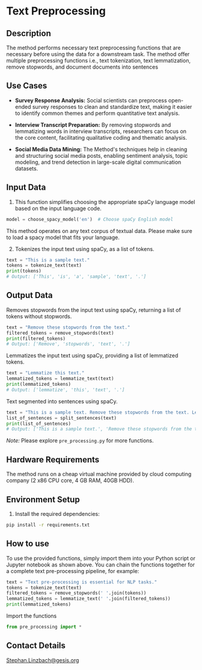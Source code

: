 # Text Preprocessing

## Description
The method performs necessary text preprocessing functions that are necessary before using the data for a downstream task. The method offer multiple preprocessing functions i.e., text tokenization, text lemmatization, remove stopwords, and document documents into sentences 

## Use Cases

- **Survey Response Analysis:** Social scientists can preprocess open-ended survey responses to clean and standardize text, making it easier to identify common themes and perform quantitative text analysis.

- **Interview Transcript Preparation:** By removing stopwords and lemmatizing words in interview transcripts, researchers can focus on the core content, facilitating qualitative coding and thematic analysis.

- **Social Media Data Mining:** The Method's techniques help in cleaning and structuring social media posts, enabling sentiment analysis, topic modeling, and trend detection in large-scale digital communication datasets.

## Input Data

1. This function simplifies choosing the appropriate spaCy language model based on the input language code.

```python
model = choose_spacy_model('en')  # Choose spaCy English model
```

This method operates on any text corpus of textual data. Please make sure to load a spacy model that fits your language.

2. Tokenizes the input text using spaCy, as a list of tokens.

```python
text = "This is a sample text."
tokens = tokenize_text(text)
print(tokens)
# Output: ['This', 'is', 'a', 'sample', 'text', '.']
```
## Output Data
Removes stopwords from the input text using spaCy, returning a list of tokens without stopwords.

```python
text = "Remove these stopwords from the text."
filtered_tokens = remove_stopwords(text)
print(filtered_tokens)
# Output: ['Remove', 'stopwords', 'text', '.']
```

Lemmatizes the input text using spaCy, providing a list of lemmatized tokens.

```python
text = "Lemmatize this text."
lemmatized_tokens = lemmatize_text(text)
print(lemmatized_tokens)
# Output: ['lemmatize', 'this', 'text', '.']
```

Text segmented into sentences using spaCy.

```python
text = "This is a sample text. Remove these stopwords from the text. Lemmatize this text."
list_of_sentences = split_sentences(text)
print(list_of_sentences)
# Output: ['This is a sample text.', 'Remove these stopwords from the text.', 'Lemmatize this text.']
```

*Note:* Please explore ```pre_processing.py``` for more functions.

## Hardware Requirements
The method runs on a cheap virtual machine provided by cloud computing company (2 x86 CPU core, 4 GB RAM, 40GB HDD).

## Environment Setup

1. Install the required dependencies:

```bash
pip install -r requirements.txt
```

## How to use

To use the provided functions, simply import them into your Python script or Jupyter notebook as shown above. You can chain the functions together for a complete text pre-processing pipeline, for example:

```python
text = "Text pre-processing is essential for NLP tasks."
tokens = tokenize_text(text)
filtered_tokens = remove_stopwords(' '.join(tokens))
lemmatized_tokens = lemmatize_text(' '.join(filtered_tokens))
print(lemmatized_tokens)
```

Import the functions
```python
from pre_processing import *
```

## Contact Details
[Stephan.Linzbach@gesis.org](mailto:Stephan.Linzbach@gesis.org)
